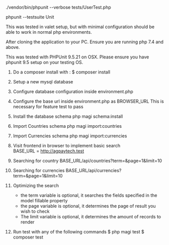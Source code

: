 ./vendor/bin/phpunit --verbose tests/UserTest.php

phpunit --testsuite Unit  

This was tested in valet setup, but with minimal configuration should be able to work in normal php environments.

After cloning the application to your PC. Ensure you are running php 7.4 and above.

This was tested with PHPUnit 9.5.21 on OSX. Please ensure you have phpunit 9.5 setup on your testing OS.

1. Do a composer install with : 
   $ composer install

2. Setup a new mysql database

3. Configure database configuration inside environment.php

4. Configure the base url inside environment.php as BROWSER_URL
   This is necessary for feature test to pass

6. Install the database schema
    php magi schema:install

7. Import Countries schema
   php magi import:countries

8. Import Currencies schema
    php magi import:currencies

9. Visit frontend in browser to implement basic search  
   BASE_URL = http://agpaytech.test

10. Searching for country
  BASE_URL/api/countries?term=&page=1&limit=10

11. Searching for currencies
    BASE_URL/api/currencies?term=&page=1&limit=10

12. Optimizing the search 
    - the term variable is optional, it searches the fields specified in the model fillable property
    - the page variable is optional, it determines the page of result you wish to check
    - The limit variable is optional, it determines the amount of records to render

13. Run test with any of the following commands
   $ php magi test 
   $ composer test
